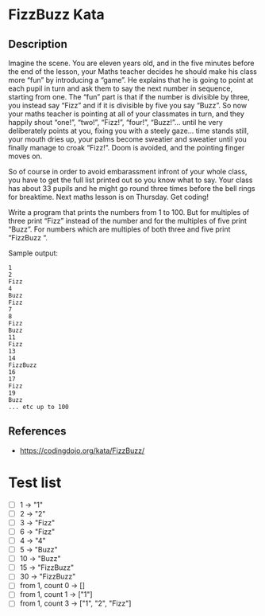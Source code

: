# FizzBuzz Kata
## Description
Imagine the scene. You are eleven years old, and in the five minutes before the end of the lesson, your Maths teacher decides he should make his class more “fun” by introducing a “game”. He explains that he is going to point at each pupil in turn and ask them to say the next number in sequence, starting from one. The “fun” part is that if the number is divisible by three, you instead say “Fizz” and if it is divisible by five you say “Buzz”. So now your maths teacher is pointing at all of your classmates in turn, and they happily shout “one!”, “two!”, “Fizz!”, “four!”, “Buzz!”… until he very deliberately points at you, fixing you with a steely gaze… time stands still, your mouth dries up, your palms become sweatier and sweatier until you finally manage to croak “Fizz!”. Doom is avoided, and the pointing finger moves on.

So of course in order to avoid embarassment infront of your whole class, you have to get the full list printed out so you know what to say. Your class has about 33 pupils and he might go round three times before the bell rings for breaktime. Next maths lesson is on Thursday. Get coding!

Write a program that prints the numbers from 1 to 100. But for multiples of three print “Fizz” instead of the number and for the multiples of five print “Buzz”. For numbers which are multiples of both three and five print “FizzBuzz “.

Sample output:
```
1
2
Fizz
4
Buzz
Fizz
7
8
Fizz
Buzz
11
Fizz
13
14
FizzBuzz
16
17
Fizz
19
Buzz
... etc up to 100
```

## References
- https://codingdojo.org/kata/FizzBuzz/

# Test list
-[ ] 1 -> "1"
-[ ] 2 -> "2"
-[ ] 3 -> "Fizz"
-[ ] 6 -> "Fizz"
-[ ] 4 -> "4"
-[ ] 5 -> "Buzz"
-[ ] 10 -> "Buzz"
-[ ] 15 -> "FizzBuzz"
-[ ] 30 -> "FizzBuzz"
-[ ] from 1, count 0 -> []
-[ ] from 1, count 1 -> ["1"]
-[ ] from 1, count 3 -> ["1", "2", "Fizz"]
